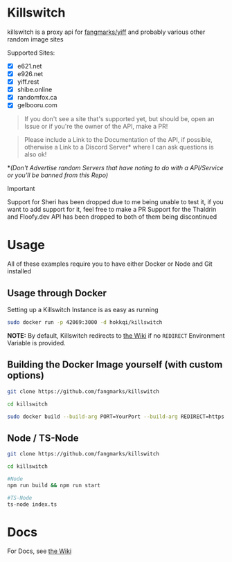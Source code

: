 # Killswitch

killswitch is a proxy api for [fangmarks/yiff](https://lio.to/yiff) and probably various other random image sites

Supported Sites:

- [x] e621.net
- [x] e926.net
- [x] yiff.rest
- [x] shibe.online
- [x] randomfox.ca
- [x] gelbooru.com

> If you don't see a site that's supported yet, but should be, open an Issue or if you're the owner of the API, make a PR!

> Please include a Link to the Documentation of the API, if possible, otherwise a Link to a Discord Server\* where I can ask questions is also ok!

\*_(Don't Advertise random Servers that have noting to do with a API/Service or you'll be banned from this Repo)_

> [!IMPORTANT]
> Support for Sheri has been dropped due to me being unable to test it, if you want to add support for it, feel free to make a PR
> Support for the Thaldrin and Floofy.dev API has been dropped to both of them being discontinued

# Usage

All of these examples require you to have either Docker or Node and Git installed

## Usage through Docker

Setting up a Killswitch Instance is as easy as running

```zsh
sudo docker run -p 42069:3000 -d hokkqi/killswitch
```

**NOTE:** By default, Killswitch redirects to [the Wiki] if no `REDIRECT` Environment Variable is provided.

## Building the Docker Image yourself (with custom options)

```zsh
git clone https://github.com/fangmarks/killswitch

cd killswitch

sudo docker build --build-arg PORT=YourPort --build-arg REDIRECT=https://your.site -t hokkqi/killswitch .
```

## Node / TS-Node

```zsh
git clone https://github.com/fangmarks/killswitch

cd killswitch

#Node
npm run build && npm run start

#TS-Node
ts-node index.ts

```

# Docs

For Docs, see [the Wiki]

[the wiki]: https://github.com/farngmarks/killswitch/wiki
